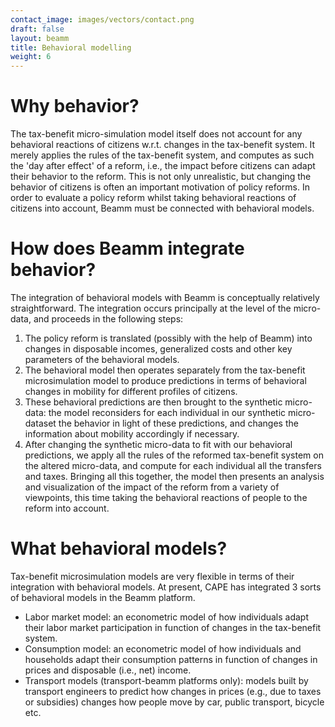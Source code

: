 ```yaml
---
contact_image: images/vectors/contact.png
draft: false
layout: beamm
title: Behavioral modelling
weight: 6
---
```


# Why behavior?
The tax-benefit micro-simulation model itself does not account for any behavioral reactions of citizens w.r.t. changes in the tax-benefit system. It merely applies the rules of the tax-benefit system, and computes as such the 'day after effect' of a reform, i.e., the impact before citizens can adapt their behavior to the reform. This is not only unrealistic, but changing the behavior of citizens is often an important motivation of policy reforms.  In order to evaluate a policy reform whilst taking behavioral reactions of citizens into account, Beamm must be connected with behavioral models. 
# How does Beamm integrate behavior?
The integration of behavioral models with Beamm is conceptually relatively straightforward. The integration occurs principally at the level of the micro-data, and proceeds in the following steps: 
1. The policy reform is translated (possibly with the help of Beamm) into changes in disposable incomes, generalized costs and other key parameters of the behavioral models. 
2. The behavioral model then operates separately from the tax-benefit microsimulation model to produce predictions in terms of behavioral changes in mobility for different profiles of citizens. 
3. These behavioral predictions are then brought to the synthetic micro-data:  the model reconsiders for each individual in our synthetic micro-dataset the behavior in light of these predictions, and changes the information about mobility accordingly if necessary. 
4. After changing the synthetic micro-data to fit with our behavioral predictions, we apply all the rules of the reformed tax-benefit system on the altered micro-data, and compute for each individual all the transfers and taxes. 
Bringing all this together, the model then presents an analysis and visualization of the impact of the reform from a variety of viewpoints, this time taking the behavioral reactions of people to the reform into account. 
# What behavioral models?
Tax-benefit microsimulation models are very flexible in terms of their integration with behavioral models. At present, CAPE has integrated 3 sorts of behavioral models in the Beamm platform.
- Labor market model: an econometric model of how individuals adapt their labor market participation in function of changes in the tax-benefit system.   
- Consumption model: an econometric model of how individuals and households adapt their consumption patterns in function of changes in prices and disposable (i.e., net) income.   
- Transport models (transport-beamm platforms only): models built by transport engineers to predict how changes in prices (e.g., due to taxes or subsidies) changes how people move by car, public transport, bicycle etc. 